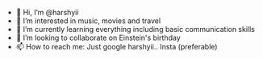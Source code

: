 - 👋 Hi, I’m @harshyii
- 👀 I’m interested in music, movies and travel
- 🌱 I’m currently learning everything including basic communication skills
- 💞️ I’m looking to collaborate on Einstein's birthday
- 📫 How to reach me: Just google harshyii.. Insta (preferable)

<!---
harshyii/harshyii is a ✨ special ✨ repository because its `README.md` (this file) appears on your GitHub profile.
You can click the Preview link to take a look at your changes.
--->

